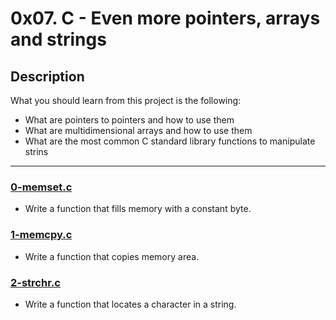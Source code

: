 # 0x07. C - Even more pointers, arrays and strings

## Description
What you should learn from this project is the following:

* What are pointers to pointers and how to use them
* What are multidimensional arrays and how to use them
* What are the most common C standard library functions to manipulate strins

---

### [0-memset.c](./0-memset.c)
* Write a function that fills memory with a constant byte.

### [1-memcpy.c](./1-memcpy.c)
* Write a function that copies memory area.

### [2-strchr.c](./2-strchr.c)
* Write a function that locates a character in a string.
